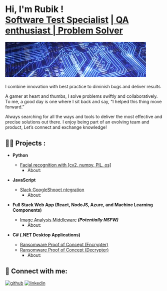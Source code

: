<h1>Hi, I'm Rubik ! <br/><a href="https://github.com/ru8ik/ru8ik">Software Test Specialist</a> <a href="https://www.linkedin.com/in/ru8ik/">| QA enthusiast | Problem Solver</a>

#### ![](https://github.com/ru8ik/ru8ik/blob/main/images.jpg)

I combine innovation with best practice to diminish bugs and deliver results

A gamer at heart and thumbs, I solve problems swiftly and collaboratively. 
To me, a good day is one where I sit back and say, “I helped this thing move forward.”

Always searching for all the ways and tools to deliver the most effective and precise solutions out there. 
I enjoy being part of an evolving team and product, Let’s connect and exchange knowledge!



  
<h2>👨‍💻 Projects : </h2>

- <b>Python</b>
  - [Facial recognition with [cv2, numpy, PIL, os] ](https://github.com/ru8ik/faciallRecognition)
    - About:


    
- <b>JavaScript</b>
  - [Slack GoogleShooet ntegration](https://github.com/ru8ik/Slack_to_GoogleSheet)
    - About:



- <b>Full Stack Web App (React, NodeJS, Azure, and Machine Learning Components)</b>
  - [Image Analysis Middleware](https://github.com/joshmadakor1/4chan-Image-Analysis-Middleware-C964) <b><i>(Potentially NSFW)</b></i>
    - About:


    
- <b>C# (.NET Desktop Applications)</b>
  - [Ransomware Proof of Concept (Encrypter)](https://github.com/joshmadakor1/EncrypterPOC)
  - [Ransomware Proof of Concept (Decrypter)](https://github.com/joshmadakor1/DecrypterPOC)
    - About:



<h2> 🤳 Connect with me:</h2>

[<img src='https://cdn.jsdelivr.net/npm/simple-icons@3.0.1/icons/github.svg' alt='github' height='40'>](https://github.com/https://github.com/ru8ik/ru8ik)  [<img src='https://cdn.jsdelivr.net/npm/simple-icons@3.0.1/icons/linkedin.svg' alt='linkedin' height='40'>](https://www.linkedin.com/in/https://www.linkedin.com/in/ru8ik//)  



